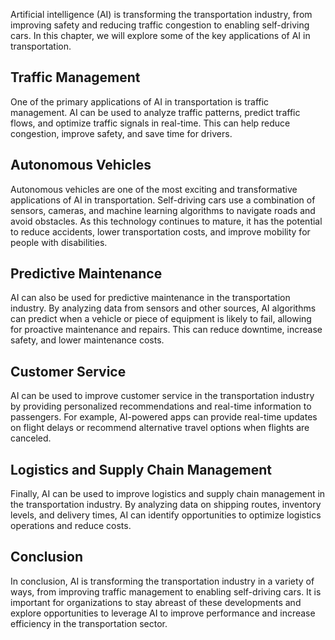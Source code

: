 
Artificial intelligence (AI) is transforming the transportation industry, from improving safety and reducing traffic congestion to enabling self-driving cars. In this chapter, we will explore some of the key applications of AI in transportation.

Traffic Management
------------------

One of the primary applications of AI in transportation is traffic management. AI can be used to analyze traffic patterns, predict traffic flows, and optimize traffic signals in real-time. This can help reduce congestion, improve safety, and save time for drivers.

Autonomous Vehicles
-------------------

Autonomous vehicles are one of the most exciting and transformative applications of AI in transportation. Self-driving cars use a combination of sensors, cameras, and machine learning algorithms to navigate roads and avoid obstacles. As this technology continues to mature, it has the potential to reduce accidents, lower transportation costs, and improve mobility for people with disabilities.

Predictive Maintenance
----------------------

AI can also be used for predictive maintenance in the transportation industry. By analyzing data from sensors and other sources, AI algorithms can predict when a vehicle or piece of equipment is likely to fail, allowing for proactive maintenance and repairs. This can reduce downtime, increase safety, and lower maintenance costs.

Customer Service
----------------

AI can be used to improve customer service in the transportation industry by providing personalized recommendations and real-time information to passengers. For example, AI-powered apps can provide real-time updates on flight delays or recommend alternative travel options when flights are canceled.

Logistics and Supply Chain Management
-------------------------------------

Finally, AI can be used to improve logistics and supply chain management in the transportation industry. By analyzing data on shipping routes, inventory levels, and delivery times, AI can identify opportunities to optimize logistics operations and reduce costs.

Conclusion
----------

In conclusion, AI is transforming the transportation industry in a variety of ways, from improving traffic management to enabling self-driving cars. It is important for organizations to stay abreast of these developments and explore opportunities to leverage AI to improve performance and increase efficiency in the transportation sector.
